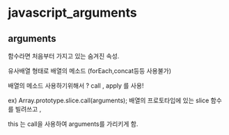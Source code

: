 # javascript_arguments
## arguments


함수라면 처음부터 가지고 있는 숨겨진 속성.

유사배열 형태로 배열의 메소드 (forEach,concat등등 사용불가)

배열의 메소드 사용하기위해서 ? call , apply 를 사용!

ex) Array.prototype.slice.call(arguments);
배열의 프로토타입에 있는 slice 함수를 빌려쓰고 ,

this 는 call을 사용하여 arguments를 가리키게 함.

   
